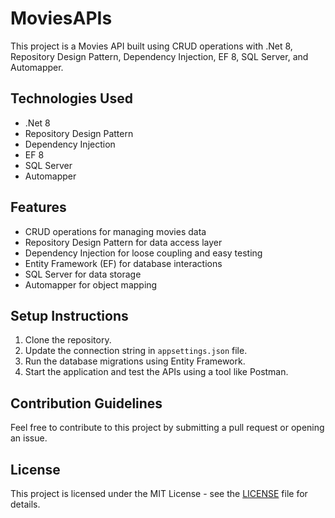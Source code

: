 # MoviesAPIs

This project is a Movies API built using CRUD operations with .Net 8, Repository Design Pattern, Dependency Injection, EF 8, SQL Server, and Automapper.

## Technologies Used
- .Net 8
- Repository Design Pattern
- Dependency Injection
- EF 8
- SQL Server
- Automapper

## Features
- CRUD operations for managing movies data
- Repository Design Pattern for data access layer
- Dependency Injection for loose coupling and easy testing
- Entity Framework (EF) for database interactions
- SQL Server for data storage
- Automapper for object mapping

## Setup Instructions
1. Clone the repository.
2. Update the connection string in `appsettings.json` file.
3. Run the database migrations using Entity Framework.
4. Start the application and test the APIs using a tool like Postman.

## Contribution Guidelines
Feel free to contribute to this project by submitting a pull request or opening an issue.

## License
This project is licensed under the MIT License - see the [LICENSE](LICENSE) file for details.

